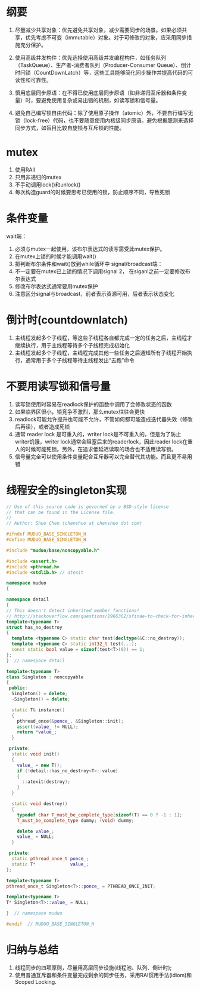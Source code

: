 # 纲要
1. 尽量减少共享对象：优先避免共享对象，减少需要同步的场景。如果必须共享，优先考虑不可变（immutable）对象。对于可修改的对象，应采用同步措施充分保护。

2. 使用高级并发构件：优先选择使用高级并发编程构件，如任务队列（TaskQueue）、生产者-消费者队列（Producer-Consumer Queue）、倒计时闩锁（CountDownLatch）等，这些工具能够简化同步操作并提高代码的可读性和可靠性。

3. 慎用底层同步原语：在不得已使用底层同步原语（如非递归互斥器和条件变量）时，要避免使用复杂或易出错的机制，如读写锁和信号量。

4. 避免自己编写锁自由代码：除了使用原子操作（atomic）外，不要自行编写无锁（lock-free）代码，也不要随意使用内核级同步原语。避免根据臆测来选择同步方式，如盲目比较自旋锁与互斥锁的性能。

# mutex
1. 使用RAII
2. 只用非递归的mutex
3. 不手动调用lock()和unlock()
4. 每次构造guard的时候要思考已使用的锁，防止顺序不同，导致死锁
# 条件变量
wait端：
1. 必须与mutex一起使用，该布尔表达式的读写需受此mutex保护。
2. 在mutex上锁的时候才能调用wait()
3. 把判断布尔条件和wait()放到while循环中
signal/broadcast端：
1. 不一定要在mutex已上锁的情况下调用signal
2， 在siganl之前一定要修改布尔表达式
3. 修改布尔表达式通常要用mutex保护
4. 注意区分signal与broadcast，前者表示资源可用，后者表示状态变化

# 倒计时(countdownlatch)
1. 主线程发起多个子线程，等这些子线程各自都完成一定的任务之后，主线程才继续执行，用于主线程等待多个子线程完成初始化
2. 主线程发起多个子线程，主线程完成其他一些任务之后通知所有子线程开始执行，通常用于多个子线程等待主线程发出“去跑”命令

# 不要用读写锁和信号量
1. 读写锁使用时容易在readlock保护的函数中调用了会修改状态的函数
2. 如果临界区很小，锁竞争不激烈，那么mutex往往会更快
3. readlock可能允许提升也可能不允许，不管如何都可能造成迭代器失效（修改后再读），或者造成死锁
4. 通常 reader lock 是可重入的，writer lock是不可重入的。但是为了防止 writer饥饿，writer lock通常会阻塞后来的readerlock，因此reader lock在重人的时候可能死锁。另外，在追求低延迟读取的场合也不适用读写锁。
5. 信号量完全可以使用条件变量配合互斥器可以完全替代其功能。而且更不易用错

# 线程安全的singleton实现
```cpp
// Use of this source code is governed by a BSD-style license
// that can be found in the License file.
//
// Author: Shuo Chen (chenshuo at chenshuo dot com)

#ifndef MUDUO_BASE_SINGLETON_H
#define MUDUO_BASE_SINGLETON_H

#include "muduo/base/noncopyable.h"

#include <assert.h>
#include <pthread.h>
#include <stdlib.h> // atexit

namespace muduo
{

namespace detail
{
// This doesn't detect inherited member functions!
// http://stackoverflow.com/questions/1966362/sfinae-to-check-for-inherited-member-functions
template<typename T>
struct has_no_destroy
{
  template <typename C> static char test(decltype(&C::no_destroy));
  template <typename C> static int32_t test(...);
  const static bool value = sizeof(test<T>(0)) == 1;
};
}  // namespace detail

template<typename T>
class Singleton : noncopyable
{
 public:
  Singleton() = delete;
  ~Singleton() = delete;

  static T& instance()
  {
    pthread_once(&ponce_, &Singleton::init);
    assert(value_ != NULL);
    return *value_;
  }

 private:
  static void init()
  {
    value_ = new T();
    if (!detail::has_no_destroy<T>::value)
    {
      ::atexit(destroy);
    }
  }

  static void destroy()
  {
    typedef char T_must_be_complete_type[sizeof(T) == 0 ? -1 : 1];
    T_must_be_complete_type dummy; (void) dummy;

    delete value_;
    value_ = NULL;
  }

 private:
  static pthread_once_t ponce_;
  static T*             value_;
};

template<typename T>
pthread_once_t Singleton<T>::ponce_ = PTHREAD_ONCE_INIT;

template<typename T>
T* Singleton<T>::value_ = NULL;

}  // namespace muduo

#endif  // MUDUO_BASE_SINGLETON_H
```

# 归纳与总结
1. 线程同步的四项原则，尽量用高层同步设施(线程池、队列、倒计时);
2. 使用普通互斥器和条件变量完成剩余的同步任务，采用RAI惯用手法(idiom)和 Scoped Locking.